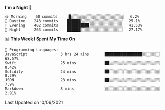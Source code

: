 <!--START_SECTION:waka-->
**I'm a Night 🦉** 

```text
🌞 Morning    60 commits     █░░░░░░░░░░░░░░░░░░░░░░░░   6.2% 
🌆 Daytime    243 commits    ██████░░░░░░░░░░░░░░░░░░░   25.1% 
🌃 Evening    402 commits    ██████████░░░░░░░░░░░░░░░   41.53% 
🌙 Night      263 commits    ██████░░░░░░░░░░░░░░░░░░░   27.17%

```


📊 **This Week I Spent My Time On** 

```text
💬 Programming Languages: 
JavaScript               3 hrs 24 mins       █████████████████░░░░░░░░   68.57% 
Swift                    25 mins             ██░░░░░░░░░░░░░░░░░░░░░░░   8.42% 
Solidity                 24 mins             ██░░░░░░░░░░░░░░░░░░░░░░░   8.29% 
JSON                     23 mins             ██░░░░░░░░░░░░░░░░░░░░░░░   7.9% 
Markdown                 8 mins              ░░░░░░░░░░░░░░░░░░░░░░░░░   2.91%

```


 Last Updated on 10/06/2021
<!--END_SECTION:waka-->
